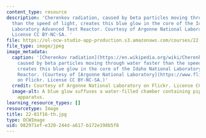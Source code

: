 ```yaml
---
content_type: resource
description: 'Cherenkov radiation, caused by beta particles moving through water faster
  than the speed of light, creates this blue glow in the core of the Idaho National
  Laboratory Advanced Test Reactor. Courtesy of Argonne National Laboratory on Flickr.
  License CC BY-NC-SA. '
file: https://ol-ocw-studio-app-production.s3.amazonaws.com/courses/22-01-introduction-to-nuclear-engineering-and-ionizing-radiation-fall-2016/982971efe320244da617b172e198b5f8_22-01f16-th.jpg
file_type: image/jpeg
image_metadata:
  caption: '[Cherenkov radiation](https://en.wikipedia.org/wiki/Cherenkov_radiation),
    caused by beta particles moving through water faster than the speed of light,
    creates this blue glow in the core of the Idaho National Laboratory Advanced Test
    Reactor. (Courtesy of [Argonne National Laboratory](https://www.flickr.com/photos/35734278@N05/3954062594/)
    on Flickr. License CC BY-NC-SA.)'
  credit: Courtesy of Argonne National Laboratory on Flickr. License CC BY-NC-SA.
  image-alt: A blue glow suffuses a water-filled chamber containing pipes and other
    apparatus.
learning_resource_types: []
resourcetype: Image
title: 22-01f16-th.jpg
type: OCWImage
uid: 982971ef-e320-244d-a617-b172e198b5f8
---
```

